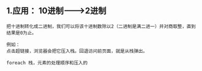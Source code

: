## 1.应用： 10进制--->2进制
```
把十进制转化成二进制，我们可以将该十进制数除以2（二进制是满二进一）并对商取整，直到结果是0为止。
```


```text
例如：
点击超链接，浏览器会把它压入栈。回退访问前页面，就是从栈弹出。

foreach 栈，元素的处理顺序和压入的
```